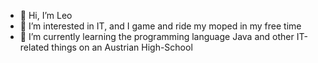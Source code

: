 - 👋 Hi, I’m Leo
- 👀 I’m interested in IT, and I game and ride my moped in my free time
- 🌱 I’m currently learning the programming language Java and other IT-related things on an Austrian High-School

